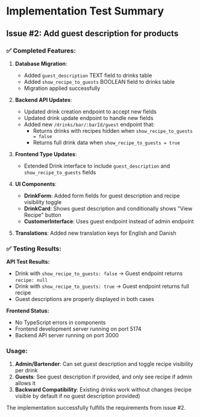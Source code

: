 # Implementation Test Summary

## Issue #2: Add guest description for products

### ✅ Completed Features:

1. **Database Migration**: 
   - Added `guest_description` TEXT field to drinks table
   - Added `show_recipe_to_guests` BOOLEAN field to drinks table
   - Migration applied successfully

2. **Backend API Updates**:
   - Updated drink creation endpoint to accept new fields
   - Updated drink update endpoint to handle new fields  
   - Added new `/drinks/bar/:barId/guest` endpoint that:
     - Returns drinks with recipes hidden when `show_recipe_to_guests = false`
     - Returns full drink data when `show_recipe_to_guests = true`

3. **Frontend Type Updates**:
   - Extended Drink interface to include `guest_description` and `show_recipe_to_guests` fields

4. **UI Components**:
   - **DrinkForm**: Added form fields for guest description and recipe visibility toggle
   - **DrinkCard**: Shows guest description and conditionally shows "View Recipe" button
   - **CustomerInterface**: Uses guest endpoint instead of admin endpoint

5. **Translations**: Added new translation keys for English and Danish

### ✅ Testing Results:

**API Test Results:**
- Drink with `show_recipe_to_guests: false` → Guest endpoint returns `recipe: null`  
- Drink with `show_recipe_to_guests: true` → Guest endpoint returns full recipe
- Guest descriptions are properly displayed in both cases

**Frontend Status:**
- No TypeScript errors in components
- Frontend development server running on port 5174
- Backend API server running on port 3000

### Usage:
1. **Admin/Bartender**: Can set guest description and toggle recipe visibility per drink
2. **Guests**: See guest description if provided, and only see recipe if admin allows it
3. **Backward Compatibility**: Existing drinks work without changes (recipe visible by default if no guest description provided)

The implementation successfully fulfills the requirements from issue #2.
